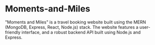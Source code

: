 # Moments-and-Miles
"Moments and Miles" is a travel booking website built using the MERN (MongoDB, Express, React, Node.js) stack. The website features a user-friendly interface, and a robust backend API built using Node.js and Express.
